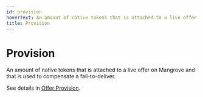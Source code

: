 ```yaml
---
id: provision
hoverText: An amount of native tokens that is attached to a live offer on Mangrove and that is used to compensate a fail-to-deliver.
title: Provision
---
```


# Provision

An amount of native tokens that is attached to a live offer on Mangrove and that is used to compensate a fail-to-deliver.

See details in [Offer Provision](../contracts/technical-references/taking-and-making-offers/reactive-offer/offer-provision.md).
